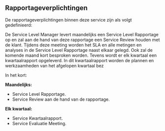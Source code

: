 ## Rapportageverplichtingen
De rapportageverplichtingen binnen deze service zijn als volgt gedefinieerd:

De Service Level Manager levert maandelijks een Service Level Rapportage op en zal aan de hand van deze rapportage een Service Review houden met de klant. Tijdens deze meeting worden het SLA en alle metingen en analyses in de Service Level Rapportage naast elkaar gelegd. Ook zal de komende maand kort besproken worden. Tevens wordt er elk kwartaal een kwartaalrapport opgeleverd. In dit kwartaalrapport worden de plannen en werkzaamheden van het afgelopen kwartaal bez

In het kort:

__Maandelijks:__
- Service Level Rapportage.
- Service Review aan de hand van de rapportage.

__Elk kwartaal:__
- Service Kwartaalrapport.
- Service Evaluatie Meeting.